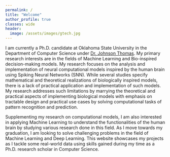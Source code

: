 ```yaml
---
permalink: /
title: "Welcome"
author_profile: true
classes: wide
header:
  image: /assets/images/gtech.jpg
---
```



I am currently a Ph.D. candidate at Oklahoma State University in the Department of Computer Science under [Dr. Johnson Thomas](https://www.cs.okstate.edu/~jpt/). My primary research interests are in the fields of Machine Learning and Bio-inspired decision-making models. My research focuses on the analysis and implementation of neural computational models inspired by the human brain using Spiking Neural Networks (SNN). While several studies specify mathematical and theoretical realizations of biologically inspired models, there is a lack of practical application and implementation of such models. My research addresses such limitations by marrying the theoretical and practical aspects of implementing biological models with emphasis on tractable design and practical use cases by solving computational tasks of pattern recognition and prediction.

Supplementing my research on computational models, I am also interested in applying Machine Learning to understand the functionalities of the human brain by studying various research done in this field. As I move towards my graduation, I am looking to solve challenging problems in the field of Machine Learning and Deep Learning. This website showcases my projects as I tackle some real-world data using skills gained during my time as a Ph.D. research scholar in Computer Science.
